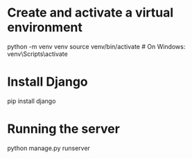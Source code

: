 # Create and activate a virtual environment
python -m venv venv
source venv/bin/activate  # On Windows: venv\Scripts\activate

# Install Django
pip install django
# Running the server 
python manage.py runserver 
